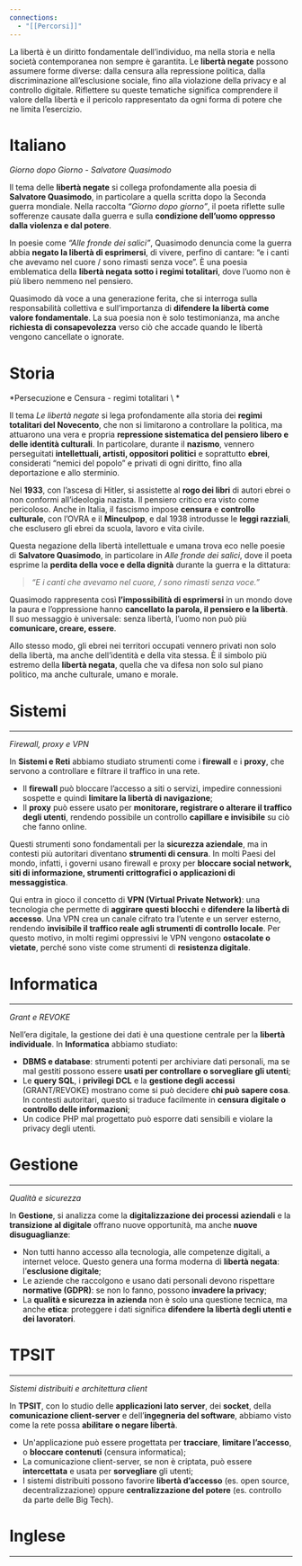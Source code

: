 ```yaml
---
connections:
  - "[[Percorsi]]"
---
```


La libertà è un diritto fondamentale dell’individuo, ma nella storia e nella società contemporanea non sempre è garantita. Le **libertà negate** possono assumere forme diverse: dalla censura alla repressione politica, dalla discriminazione all’esclusione sociale, fino alla violazione della privacy e al controllo digitale. Riflettere su queste tematiche significa comprendere il valore della libertà e il pericolo rappresentato da ogni forma di potere che ne limita l’esercizio.

# Italiano

*Giorno dopo Giorno - Salvatore Quasimodo*

Il tema delle **libertà negate** si collega profondamente alla poesia di **Salvatore Quasimodo**, in particolare a quella scritta dopo la Seconda guerra mondiale. Nella raccolta _“Giorno dopo giorno”_, il poeta riflette sulle sofferenze causate dalla guerra e sulla **condizione dell’uomo oppresso dalla violenza e dal potere**.

In poesie come _“Alle fronde dei salici”_, Quasimodo denuncia come la guerra abbia **negato la libertà di esprimersi**, di vivere, perfino di cantare: “e i canti che avevamo nel cuore / sono rimasti senza voce”. È una poesia emblematica della **libertà negata sotto i regimi totalitari**, dove l’uomo non è più libero nemmeno nel pensiero.

Quasimodo dà voce a una generazione ferita, che si interroga sulla responsabilità collettiva e sull’importanza di **difendere la libertà come valore fondamentale**. La sua poesia non è solo testimonianza, ma anche **richiesta di consapevolezza** verso ciò che accade quando le libertà vengono cancellate o ignorate.

# Storia

*Persecuzione e Censura - regimi totalitari \ *

Il tema _Le libertà negate_ si lega profondamente alla storia dei **regimi totalitari del Novecento**, che non si limitarono a controllare la politica, ma attuarono una vera e propria **repressione sistematica del pensiero libero e delle identità culturali**. In particolare, durante il **nazismo**, vennero perseguitati **intellettuali, artisti, oppositori politici** e soprattutto **ebrei**, considerati “nemici del popolo” e privati di ogni diritto, fino alla deportazione e allo sterminio.

Nel **1933**, con l’ascesa di Hitler, si assistette al **rogo dei libri** di autori ebrei o non conformi all’ideologia nazista. Il pensiero critico era visto come pericoloso. Anche in Italia, il fascismo impose **censura** e **controllo culturale**, con l’OVRA e il **Minculpop**, e dal 1938 introdusse le **leggi razziali**, che esclusero gli ebrei da scuola, lavoro e vita civile.

Questa negazione della libertà intellettuale e umana trova eco nelle poesie di **Salvatore Quasimodo**, in particolare in _Alle fronde dei salici_, dove il poeta esprime la **perdita della voce e della dignità** durante la guerra e la dittatura:

> _“E i canti che avevamo nel cuore, / sono rimasti senza voce.”_

Quasimodo rappresenta così **l’impossibilità di esprimersi** in un mondo dove la paura e l’oppressione hanno **cancellato la parola, il pensiero e la libertà**. Il suo messaggio è universale: senza libertà, l’uomo non può più **comunicare, creare, essere**.

Allo stesso modo, gli ebrei nei territori occupati vennero privati non solo della libertà, ma anche dell’identità e della vita stessa. È il simbolo più estremo della **libertà negata**, quella che va difesa non solo sul piano politico, ma anche culturale, umano e morale.

# Sistemi
---

*Firewall, proxy e VPN*

In **Sistemi e Reti** abbiamo studiato strumenti come i **firewall** e i **proxy**, che servono a controllare e filtrare il traffico in una rete.

- Il **firewall** può bloccare l’accesso a siti o servizi, impedire connessioni sospette e quindi **limitare la libertà di navigazione**;
- Il **proxy** può essere usato per **monitorare, registrare o alterare il traffico degli utenti**, rendendo possibile un controllo **capillare e invisibile** su ciò che fanno online.

Questi strumenti sono fondamentali per la **sicurezza aziendale**, ma in contesti più autoritari diventano **strumenti di censura**. In molti Paesi del mondo, infatti, i governi usano firewall e proxy per **bloccare social network, siti di informazione, strumenti crittografici o applicazioni di messaggistica**.

Qui entra in gioco il concetto di **VPN (Virtual Private Network)**: una tecnologia che permette di **aggirare questi blocchi** e **difendere la libertà di accesso**. Una VPN crea un canale cifrato tra l’utente e un server esterno, rendendo **invisibile il traffico reale agli strumenti di controllo locale**. Per questo motivo, in molti regimi oppressivi le VPN vengono **ostacolate o vietate**, perché sono viste come strumenti di **resistenza digitale**.

# Informatica
---

*Grant e REVOKE*

Nell’era digitale, la gestione dei dati è una questione centrale per la **libertà individuale**. In **Informatica** abbiamo studiato:

- **DBMS e database**: strumenti potenti per archiviare dati personali, ma se mal gestiti possono essere **usati per controllare o sorvegliare gli utenti**;
- Le **query SQL**, i **privilegi DCL** e la **gestione degli accessi** (GRANT/REVOKE) mostrano come si può decidere **chi può sapere cosa**. In contesti autoritari, questo si traduce facilmente in **censura digitale o controllo delle informazioni**;
- Un codice PHP mal progettato può esporre dati sensibili e violare la privacy degli utenti.

# Gestione
---

*Qualità e sicurezza*

In **Gestione**, si analizza come la **digitalizzazione dei processi aziendali** e la **transizione al digitale** offrano nuove opportunità, ma anche **nuove disuguaglianze**:

- Non tutti hanno accesso alla tecnologia, alle competenze digitali, a internet veloce. Questo genera una forma moderna di **libertà negata**: l’**esclusione digitale**;
- Le aziende che raccolgono e usano dati personali devono rispettare **normative (GDPR)**: se non lo fanno, possono **invadere la privacy**;
- La **qualità e sicurezza in azienda** non è solo una questione tecnica, ma anche **etica**: proteggere i dati significa **difendere la libertà degli utenti e dei lavoratori**.

# TPSIT
---

*Sistemi distribuiti e architettura client*

In **TPSIT**, con lo studio delle **applicazioni lato server**, dei **socket**, della **comunicazione client-server** e dell’**ingegneria del software**, abbiamo visto come la rete possa **abilitare o negare libertà**.

- Un'applicazione può essere progettata per **tracciare**, **limitare l’accesso**, o **bloccare contenuti** (censura informatica);
- La comunicazione client-server, se non è criptata, può essere **intercettata** e usata per **sorvegliare** gli utenti;
- I sistemi distribuiti possono favorire **libertà d’accesso** (es. open source, decentralizzazione) oppure **centralizzazione del potere** (es. controllo da parte delle Big Tech).

# Inglese
---
